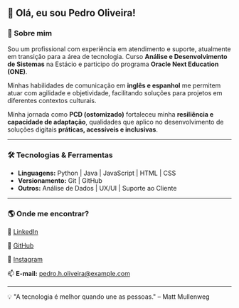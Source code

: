 ## 👋 Olá, eu sou Pedro Oliveira!

### 🚀 Sobre mim
Sou um profissional com experiência em atendimento e suporte, atualmente em transição para a área de tecnologia. Curso **Análise e Desenvolvimento de Sistemas** na Estácio e participo do programa **Oracle Next Education (ONE)**.

Minhas habilidades de comunicação em **inglês e espanhol** me permitem atuar com agilidade e objetividade, facilitando soluções para projetos em diferentes contextos culturais.

Minha jornada como **PCD (ostomizado)** fortaleceu minha **resiliência e capacidade de adaptação**, qualidades que aplico no desenvolvimento de soluções digitais **práticas, acessíveis e inclusivas**.

---

### 🛠️ Tecnologias & Ferramentas

- **Linguagens:** Python | Java | JavaScript | HTML | CSS
- **Versionamento:** Git | GitHub
- **Outros:** Análise de Dados | UX/UI | Suporte ao Cliente

---

### 🌎 Onde me encontrar?

🔗 [LinkedIn](https://www.linkedin.com/in/pedroh-oliveira/)

🔗 [GitHub](https://github.com/PedroHAOliveira)

🔗 [Instagram](https://www.instagram.com/pedroh_aoliveira/)

📫 **E-mail:** pedro.h.oliveira@example.com

---

💡 "A tecnologia é melhor quando une as pessoas." – Matt Mullenweg
